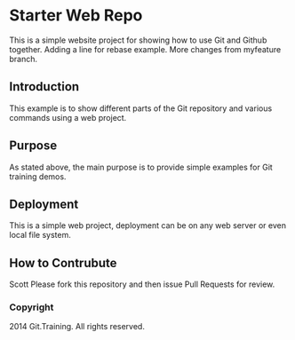 # Starter Web Repo

This is a simple website project for showing how to use Git and Github together.  Adding a line for rebase example.  More changes from myfeature branch.

## Introduction

This example is to show different parts of the Git repository and various commands using a web project.

## Purpose

As stated above, the main purpose is to provide simple examples for Git training demos.

## Deployment

This is a simple web project, deployment can be on any web server or even local file system.

## How to Contrubute

Scott Please fork this repository and then issue Pull Requests for review.

### Copyright
2014 Git.Training.  All rights reserved.
